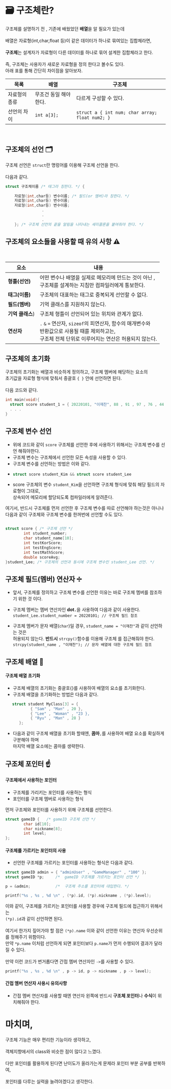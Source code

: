 #  🗃 구조체란?

구조체를 설명하기 전 , 기존에 배웠었던 <b>배열</b>을 알 필요가 있는데<br><br> 
배열은 자료형(int,char,float 등)이 같은 데이터가 하나로 묶여있는 집합체라면,<br><br>
<b>구조체</b>는 설계자가 자료형이 다른 데이터를 하나로 묶어 설계한 집합체라고 한다.<br><br>
즉, 구조체는 사용자가 새로운 자료형을 정의 한다고 볼수도 있다.<br>
아래 표를 통해 간단히 차이점을 알아보자. 

| 목록  | 배열 |구조체 |
| ------------- | ------------- | -------------  |
| 자료형의 종류   | 무조건 동일 해야한다.  | 다르게 구성할 수 있다.   |
| 선언의 차이  | ``` int a[3];  ```  | ``` struct a { int num; char array; float num2; } ```   |

<br>

## 구조체의 선언 🗂️

구조체 선언은 ```struct```란 명렁어를 이용해 구조체 선언을 한다.<br><br>
다음과 같다.

```C
struct 구조체이름 /* 태그라 칭한다. */ {
    
    자료형(int,char등) 변수이름; /* 필드(or 멤버)라 칭한다. */
    자료형(int,char등) 변수이름;
    자료형(int,char등) 변수이름;
                .
                .
                .
    }; /* 구조체 선언의 끝을 알림을 나타내는 세미콜론을 붙여줘야 한다. */

```

## 구조체의 요소들을 사용할 때 유의 사항 ⚠️

<br>

| 요소 | 내용 |
| ------------- | ------------- |
| <b>형틀(선언)</b>   | 어떤 변수나 배열을 실제로 메모리에 만드는 것이 아닌 , <br> 구조체를 설계하는 지침만 컴파일러에게 통보한다.  |
| <b>태그(이름)</b>  | 구조체의 대표하는 태그로 중복되게 선언할 수 없다.  |
| <b>필드(멤버)</b>  | 기억 클래스를 지원하지 않는다.  |
| <b>기억 클래스</b>)  | 구조체 형틀이 선언되어 있는 위치와 관계가 없다. |
| <b>연산자</b>  | ```.``` ```&``` ```=``` 연산자, ```sizeof```의 피연산자, 함수의 매개변수와<br> 반환값으로 사용될 때를 제외하고는,<br> 구조체 전체 단위로 이루어지는 연산은 허용되지 않는다.  |

## 구조체의 초기화

구조체의 초기화는 배열과 비슷하게 정의하고, 구조체 멤버에 해당하는 요소의 <br>
초기값을 자료형 형식에 맞춰서 중괄호 ```{ }``` 안에 선언하면 된다.
<br><br>
다음 코드와 같다.

```C
int main(void){
  struct score student_1 = { 20220101, "이재찬", 88 , 91 , 97 , 76 , 44 } /* 구조체의 초기화 */
  . . .
}
```

## 구조체 변수 선언
  + 위에 코드와 같이 ``` score ``` 구조체를 선언한 후에 사용하기 위해서는 구조체 변수를 선언 해줘야한다.
  + 구조체 변수는 구조체에서 선언한 모든 속성을 사용할 수 있다.
  + 구조체 변수를 선언하는 방법은 이와 같다.
  + ```C 
    struct score student_Kim && struct score student_Lee
    ```
  + score 구조체의 변수 ```student_Kim```을 선언하면 구조체 형식에 맞춰 해당 필드의 자료형이 그대로,<br> 상속되어 메모리에 할당되도록 컴파일러에게 알려준다.
  
  여기서, 반드시 구조체를 먼저 선언한 후 구조체 변수를 따로 선언해야 하는것은 아니나 <br>
  다음과 같이 구조체와 구조체 변수를 한꺼번에 선언할 수도 있다.
  
  ```C
  
  struct score { /* 구조체 선언 */
          int student_number;
          char student_name[10];
          int testKorScore;
          int testEngScore;
          int testMathScore;
          double scoreAvg;
  }student_Lee; /* 구조체의 선언과 동시에 구조체 변수인 student_Lee 선언. */
  
  ```
 
 
 ## 구조체 필드(멤버) 연산자 ➗
 
 + 앞서, 구조체를 정의하고 구조체 변수를 선언한 이유는 바로 구조체 멤버를 참조하기 위한 것 이다.
 
 + 구조체 멤버는 멤버 연산자인 <b>dot```.```</b>을 사용하여 다음과 같이 사용한다.<br>
 ``` student_Lee.student_number = 20220101; // 구조체 필드 참조 ```
 
 + 구조체 멤버가 문자 배열(```char```)일 경우, ```student_name = "이재찬"```과 같이 선언하는 것은<br>
  허용되지 않는다. <b>반드시</b> ```strcpy()```함수를 이용해 구조체 를 접근해줘야 한다.
  ```strcpy(student_name , "이재찬"); // 문자 배열에 대한 구조체 필드 참조 ```
  
  ## 구조체 배열 📜
  
  #### 구조체 배열 초기화
 + 구조체 배열의 초기화는 중괄호{}를 사용하여 배열의 요소를 초기화한다.
 + 구조체 배열을 초기화하는 방법은 다음과 같다.
 ```C
    struct student MyClass[3] = {
            { "Sam" , "Man" , 20 },
            { "Lee" , "Woman" , "23 },
            { "Ryu" , "Man" , 28 }
       };
```

+ 다음과 같이 구조체 배열을 초기화 할때엔, <b>콤마</b>```,```를 사용하여 배열 요소를 확실하게 구분해야 하며<br> 마지막 배열 요소에는 콤마를 생략한다.

## 구조체 포인터 ☝️

#### 구조체에서 사용하는 포인터
  + 구조체를 가리키는 포인터를 사용하는 형식
  + 포인터를 구조체 멤버로 사용하는 형식
  
  먼저 구조체와 포인터를 사용하기 위해 구조체를 선언한다.
  ```C
  struct gameID {   /* gameID 구조체 선언 */
          char id[10];
          char nickname[8];
          int level;
  };
 ```
 
 #### 구조체를 가르키는 포인터의 사용
  + 선언한 구조체를 가르키는 포인터를 사용하는 형식은 다음과 같다.
```C
struct gameID admin = { "adminUser" , "GameManager" , "100" };
struct gameID *p;     /*  gameID 구조체를 가르키는 포인터 선언 */

p = &admin;           /*  구조체 주소를 포인터에 대입한다. */

printf("%s , %s , %d \n" , (*p).id, (*p).nickname , (*p).level);
```

이와 같이, 구조체를 가르키는 포인터를 사용할 경우에 구조체 필드에 접근하기 위해서는<br>
```(*p).id```과 같이 선언하면 된다.<br><br>
여기서 한가지 짚어가야 할 점은 ```(*p).name``` 이와 같이 선언한 이유는 연산자 우선순위를 정해주기 위함이다.<br>
만약 ```*p.name``` 이처럼 선언하게 되면 포인터보다 ```p.name```가 먼저 수행되어 결과가 달라질 수 있다.<br><br>
만약 이런 코드가 번거롭다면 간접 멤버 연산자인 ``` -> ```를 사용할 수 있다.
```C
printf("%s , %s , %d \n" , p -> id, p -> nickname , p -> level);
```
#### 간접 멤버 연산자 사용시 유의사항
+ 간접 멤버 연산자를 사용할 때엔 연산자 왼쪽에 반드시 <b>구조체 포인터</b>나 <b>수식</b>이 위치해줘야 한다.



# 마치며,

구조체 기능은 매우 편리한 기능이라 생각하고,<br><br> 객체지향에서의 class와 비슷한 점이 많다고 느꼈다.<br><br>
다만 포인터를 활용하게 된다면 난이도가 올라가는게 문제라 포인터 부분 공부를 반복하여, <br><br> 포인터를 다루는 실력을 늘려야겠다고 생각한다.  
